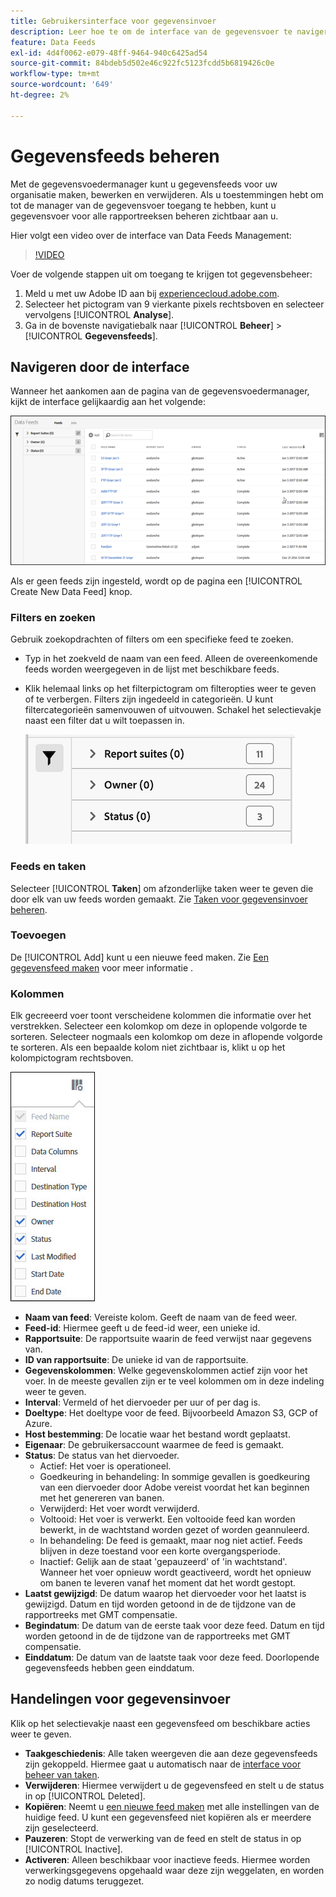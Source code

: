 ```yaml
---
title: Gebruikersinterface voor gegevensinvoer
description: Leer hoe te om de interface van de gegevensvoer te navigeren.
feature: Data Feeds
exl-id: 4d4f0062-e079-48ff-9464-940c6425ad54
source-git-commit: 84bdeb5d502e46c922fc5123fcdd5b6819426c0e
workflow-type: tm+mt
source-wordcount: '649'
ht-degree: 2%

---
```


# Gegevensfeeds beheren

Met de gegevensvoedermanager kunt u gegevensfeeds voor uw organisatie maken, bewerken en verwijderen. Als u toestemmingen hebt om tot de manager van de gegevensvoer toegang te hebben, kunt u gegevensvoer voor alle rapportreeksen beheren zichtbaar aan u.

Hier volgt een video over de interface van Data Feeds Management:

>[!VIDEO](https://video.tv.adobe.com/v/25452/?quality=12)

Voer de volgende stappen uit om toegang te krijgen tot gegevensbeheer:

1. Meld u met uw Adobe ID aan bij [experiencecloud.adobe.com](https://experiencecloud.adobe.com).
1. Selecteer het pictogram van 9 vierkante pixels rechtsboven en selecteer vervolgens [!UICONTROL **Analyse**].
1. Ga in de bovenste navigatiebalk naar [!UICONTROL **Beheer**] > [!UICONTROL **Gegevensfeeds**].

## Navigeren door de interface

Wanneer het aankomen aan de pagina van de gegevensvoedermanager, kijkt de interface gelijkaardig aan het volgende:

![Gegevensfeeds](assets/feeds.png)

Als er geen feeds zijn ingesteld, wordt op de pagina een [!UICONTROL Create New Data Feed] knop.

### Filters en zoeken

Gebruik zoekopdrachten of filters om een specifieke feed te zoeken.

* Typ in het zoekveld de naam van een feed. Alleen de overeenkomende feeds worden weergegeven in de lijst met beschikbare feeds.

* Klik helemaal links op het filterpictogram om filteropties weer te geven of te verbergen. Filters zijn ingedeeld in categorieën. U kunt filtercategorieën samenvouwen of uitvouwen. Schakel het selectievakje naast een filter dat u wilt toepassen in.

  ![Filter](assets/filters.png)

### Feeds en taken

Selecteer [!UICONTROL **Taken**] om afzonderlijke taken weer te geven die door elk van uw feeds worden gemaakt. Zie [Taken voor gegevensinvoer beheren](df-manage-jobs.md).

### Toevoegen

De [!UICONTROL Add] kunt u een nieuwe feed maken. Zie [Een gegevensfeed maken](create-feed.md) voor meer informatie .

### Kolommen

Elk gecreeerd voer toont verscheidene kolommen die informatie over het verstrekken. Selecteer een kolomkop om deze in oplopende volgorde te sorteren. Selecteer nogmaals een kolomkop om deze in aflopende volgorde te sorteren. Als een bepaalde kolom niet zichtbaar is, klikt u op het kolompictogram rechtsboven.

![Kolompictogram](assets/cols.jpg)

* **Naam van feed**: Vereiste kolom. Geeft de naam van de feed weer.
* **Feed-id**: Hiermee geeft u de feed-id weer, een unieke id.
* **Rapportsuite**: De rapportsuite waarin de feed verwijst naar gegevens van.
* **ID van rapportsuite**: De unieke id van de rapportsuite.
* **Gegevenskolommen**: Welke gegevenskolommen actief zijn voor het voer. In de meeste gevallen zijn er te veel kolommen om in deze indeling weer te geven.
* **Interval**: Vermeld of het diervoeder per uur of per dag is.
* **Doeltype**: Het doeltype voor de feed. Bijvoorbeeld Amazon S3, GCP of Azure.
* **Host bestemming**: De locatie waar het bestand wordt geplaatst.
* **Eigenaar**: De gebruikersaccount waarmee de feed is gemaakt.
* **Status**: De status van het diervoeder.
   * Actief: Het voer is operationeel.
   * Goedkeuring in behandeling: In sommige gevallen is goedkeuring van een diervoeder door Adobe vereist voordat het kan beginnen met het genereren van banen.
   * Verwijderd: Het voer wordt verwijderd.
   * Voltooid: Het voer is verwerkt. Een voltooide feed kan worden bewerkt, in de wachtstand worden gezet of worden geannuleerd.
   * In behandeling: De feed is gemaakt, maar nog niet actief. Feeds blijven in deze toestand voor een korte overgangsperiode.
   * Inactief: Gelijk aan de staat &#39;gepauzeerd&#39; of &#39;in wachtstand&#39;. Wanneer het voer opnieuw wordt geactiveerd, wordt het opnieuw om banen te leveren vanaf het moment dat het wordt gestopt.
* **Laatst gewijzigd**: De datum waarop het diervoeder voor het laatst is gewijzigd. Datum en tijd worden getoond in de de tijdzone van de rapportreeks met GMT compensatie.
* **Begindatum**: De datum van de eerste taak voor deze feed. Datum en tijd worden getoond in de de tijdzone van de rapportreeks met GMT compensatie.
* **Einddatum**: De datum van de laatste taak voor deze feed. Doorlopende gegevensfeeds hebben geen einddatum.

## Handelingen voor gegevensinvoer

Klik op het selectievakje naast een gegevensfeed om beschikbare acties weer te geven.

* **Taakgeschiedenis**: Alle taken weergeven die aan deze gegevensfeeds zijn gekoppeld. Hiermee gaat u automatisch naar de [interface voor beheer van taken](df-manage-jobs.md).
* **Verwijderen**: Hiermee verwijdert u de gegevensfeed en stelt u de status in op [!UICONTROL Deleted].
* **Kopiëren**: Neemt u [een nieuwe feed maken](create-feed.md) met alle instellingen van de huidige feed. U kunt een gegevensfeed niet kopiëren als er meerdere zijn geselecteerd.
* **Pauzeren**: Stopt de verwerking van de feed en stelt de status in op [!UICONTROL Inactive].
* **Activeren**: Alleen beschikbaar voor inactieve feeds. Hiermee worden verwerkingsgegevens opgehaald waar deze zijn weggelaten, en worden zo nodig datums teruggezet.